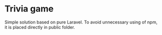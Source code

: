 # Trivia game

Simple solution based on pure Laravel. To avoid unnecessary using of npm, it is placed directly in public folder.

